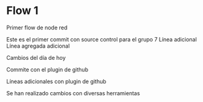 # Flow 1
Primer flow de node red

Este es el primer commit con source control para el grupo 7 
Línea adicional
Línea agregada adicional


Cambios del día de hoy

Commite con el plugin de github

Líneas adicionales con plugin de github

Se han realizado cambios con diversas herramientas
